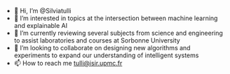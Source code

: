 - 👋 Hi, I’m @Silviatulli
- 👀 I’m interested in topics at the intersection between machine learning and explainable AI
- 🌱 I’m currently reviewing several subjects from science and engineering to assist laboratories and courses at Sorbonne University
- 💞️ I’m looking to collaborate on designing new algorithms and experiments to expand our understanding of intelligent systems
- 📫 How to reach me tulli@isir.upmc.fr

<!---
Silviatulli/Silviatulli is a ✨ special ✨ repository because its `README.md` (this file) appears on your GitHub profile.
You can click the Preview link to take a look at your changes.
--->

